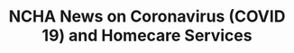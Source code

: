 ---
layout: link-post
title: NCHA News on Coronavirus (COVID 19) and Homecare Services
link: https://www.clinicalhomecare.org/news-on-coronavirus-covid-19-and-homecare-services/
category: NHS and NCHA advice
---